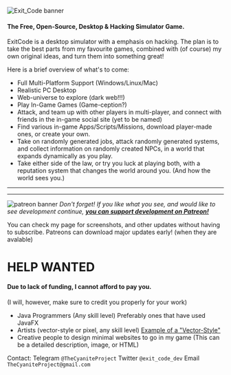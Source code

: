 ![Exit_Code banner](https://preview.ibb.co/nNxv85/EC_LOGO_TRANS.png "Exit_Code logo transparent")
#### The Free, Open-Source, Desktop & Hacking Simulator Game.

ExitCode is a desktop simulator with a emphasis on hacking. The plan is to take the best parts from my favourite games, combined with (of course) my own original ideas, and turn them into something great!

Here is a brief overview of what's to come:


* Full Multi-Platform Support (Windows/Linux/Mac)
* Realistic PC Desktop
* Web-universe to explore (dark web!!!)
* Play In-Game Games (Game-ception?)
* Attack, and team up with other players in multi-player, and connect with friends in the in-game social site (yet to be named)
* Find various in-game Apps/Scripts/Missions, download player-made ones, or create your own.
* Take on randomly generated jobs, attack randomly generated systems, and collect information on randomly created NPCs, in a world that expands dynamically as you play.
* Take either side of the law, or try you luck at playing both, with a reputation system that changes the world around you. (And how the world sees you.)


- - -

- - -

![patreon banner](https://orig00.deviantart.net/443c/f/2015/334/4/c/patreon_word_logo_for_light_bg_by_angelasasser-d9imh6a.png "Support development on Patreon!")
*Don't forget! If you like what you see, and would like to see development continue, **[you can support development on Patreon!](https://www.patreon.com/TheCyaniteProject)***

You can check my page for screenshots, and other updates without having to subscribe.
Patreons can download major updates early! (when they are avalable)

# HELP WANTED
#### Due to lack of funding, I cannot afford to pay you.
 (I will, however, make sure to credit you properly for your work)
* Java Programmers (Any skill level) Preferably ones that have used JavaFX
* Artists (vector-style or pixel, any skill level) [Example of a "Vector-Style"](http://nerdapproved.com/misc-weirdness/beautiful-minimalist-game-of-thrones-fan-art/)
* Creative people to design minimal websites to go in my game (This can be a detailed description, image, or HTML)

Contact:
Telegram ```@TheCyaniteProject```
Twitter ```@exit_code_dev```
Email ```TheCyaniteProject@gmail.com```

